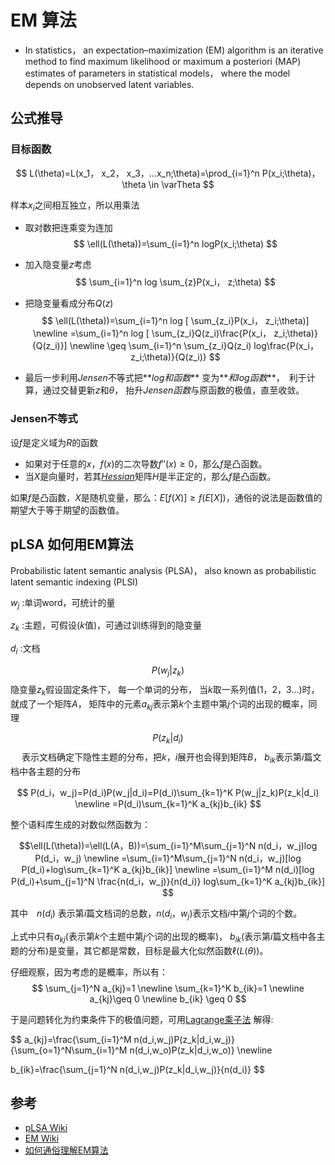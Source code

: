 # EM 算法　
- In statistics， an expectation–maximization (EM) algorithm is an iterative method to find maximum likelihood or maximum a posteriori (MAP) estimates of parameters in statistical models， where the model depends on unobserved latent variables.


## 公式推导

### 目标函数
$$
L(\theta)=L(x_1， x_2， x_3，...x_n;\theta)=\prod_{i=1}^n P(x_i;\theta)， \theta \in \varTheta
$$

样本$x_i$之间相互独立，所以用乘法

- 取对数把连乘变为连加
$$
\ell(L(\theta))=\sum_{i=1}^n logP(x_i;\theta)
$$

- 加入隐变量$z$考虑
$$
\sum_{i=1}^n log \sum_{z}P(x_i， z;\theta)
$$

- 把隐变量看成分布$Q(z)$
$$
\ell(L(\theta))=\sum_{i=1}^n log [ \sum_{z_i}P(x_i， z_i;\theta)] \newline 
=\sum_{i=1}^n log [ \sum_{z_i}Q(z_i)\frac{P(x_i， z_i;\theta)}{Q(z_i)}]
\newline
\geq \sum_{i=1}^n \sum_{z_i}Q(z_i) log\frac{P(x_i， z_i;\theta)}{Q(z_i)}
$$

- 最后一步利用$Jensen$不等式把**$log和函数$** 变为**$和log函数$**，　利于计算，通过交替更新$z$和$\theta$， 抬升$Jensen函数$与原函数的极值，直至收敛。

### Jensen不等式
设$f$是定义域为$R$的函数

- 如果对于任意的$x，f(x)$的二次导数$f''(x) \geq 0$，那么$f$是凸函数。
- 当$X$是向量时，若其[$Hessian$](AI/ML/hessian.md)矩阵$H$是半正定的，那么$f$是凸函数。


如果$f$是凸函数，$X$是随机变量，那么：$E[f(X)] \geq f(E[X])$，通俗的说法是函数值的期望大于等于期望的函数值。

## pLSA 如何用EM算法
Probabilistic latent semantic analysis (PLSA)， also known as probabilistic latent semantic indexing (PLSI)


$w_j$ :单词word，可统计的量

$z_k$ :主题，可假设($k$值)，可通过训练得到的隐变量

$d_i$ :文档


$$P(w_j|z_k)$$ 隐变量$z_k$假设固定条件下， 每一个单词的分布， 当$k$取一系列值$(1，2，3...)$时，就成了一个矩阵$A$， 矩阵中的元素$a_{kj}$表示第$k$个主题中第$j$个词的出现的概率，同理

$$P(z_k|d_i)$$　
表示文档确定下隐性主题的分布，把$k，i$展开也会得到矩阵$B$， $b_{ik}$表示第$i$篇文档中各主题的分布


$$
P(d_i，w_j)=P(d_i)P(w_j|d_i)=P(d_i)\sum_{k=1}^K P(w_j|z_k)P(z_k|d_i) \newline =P(d_i)\sum_{k=1}^K a_{kj}b_{ik}
$$

整个语料库生成的对数似然函数为：

$$\ell(L(\theta))=\ell(L(A，B))=\sum_{i=1}^M\sum_{j=1}^N n(d_i，w_j)log P(d_i，w_j) \newline
=\sum_{i=1}^M\sum_{j=1}^N n(d_i，w_j)[log P(d_i)+log\sum_{k=1}^K a_{kj}b_{ik}]
\newline
=\sum_{i=1}^M n(d_i)[log P(d_i)+\sum_{j=1}^N \frac{n(d_i，w_j)}{n(d_i)} log\sum_{k=1}^K a_{kj}b_{ik}]
$$

其中　$n(d_i)$ 表示第$i$篇文档词的总数，$n(d_i，w_j)$表示文档$i$中第$j$个词的个数。


上式中只有$a_{kj}$(表示第$k$个主题中第$j$个词的出现的概率)， $b_{ik}$(表示第$i$篇文档中各主题的分布)是变量，其它都是常数，目标是最大化似然函数$\ell(L(\theta))$。

仔细观察，因为考虑的是概率，所以有：
$$
\sum_{j=1}^N a_{kj}=1 \newline
\sum_{k=1}^K b_{ik}=1 \newline
a_{kj}\geq 0 \newline b_{ik} \geq 0
$$

于是问题转化为约束条件下的极值问题，可用[Lagrange乘子法](AI/ML/Lagrange.md) 解得:

$$
a_{kj}=\frac{\sum_{i=1}^M n(d_i,w_j)P(z_k|d_i,w_j)}{\sum_{o=1}^N\sum_{i=1}^M n(d_i,w_o)P(z_k|d_i,w_o)} \newline 

b_{ik}=\frac{\sum_{j=1}^N n(d_i,w_j)P(z_k|d_i,w_j)}{n(d_i)}
$$


## 参考
- [pLSA Wiki](https://en.wikipedia.org/wiki/Probabilistic_latent_semantic_analysis)
- [EM Wiki](https://en.wikipedia.org/wiki/Expectation%E2%80%93maximization_algorithm)
- [如何通俗理解EM算法](https://blog.csdn.net/v_july_v/article/details/81708386)
